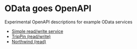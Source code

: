 # OData goes OpenAPI

Experimental OpenAPI descriptions for example OData services 

 - [Simple read/write service](http://petstore.swagger.io/?url=https://raw.githubusercontent.com/ralfhandl/odata/master/example.openapi.json)
 - [TripPin (read/write)](http://petstore.swagger.io/?url=https://raw.githubusercontent.com/ralfhandl/odata/master/TripPin.openapi.json)
 - [Northwind (read)](http://petstore.swagger.io/?url=https://raw.githubusercontent.com/ralfhandl/odata/master/Northwind.openapi.json)
